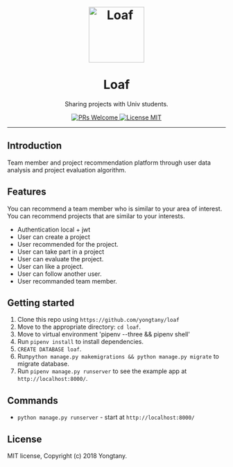 <h1 align="center">
<br>
  <a href="https://github.com/yongtany"><img src="https://icon-library.net/images/bread-icon/bread-icon-0.jpg" alt="Loaf" width="128"></a>
<br>
<br>
Loaf
</h1>

<p align="center">Sharing projects with Univ students.</p>

<p align="center">
  <a href="http://makeapullrequest.com">
    <img src="https://img.shields.io/badge/PRs-welcome-brightgreen.svg?style=flat-square" alt="PRs Welcome">
  </a>
  <a href="https://opensource.org/licenses/MIT">
    <img src="https://img.shields.io/badge/license-MIT-blue.svg?style=flat-square" alt="License MIT">
  </a>
</p>

<hr />

## Introduction

Team member and project recommendation platform through user data analysis and project evaluation algorithm.

## Features

You can recommend a team member who is similar to your area of interest.
You can recommend projects that are similar to your interests.

- Authentication local + jwt
- User can create a project
- User recommended for the project.
- User can take part in a project
- User can evaluate the project.
- User can like a project.
- User can follow another user.
- User recommanded team member.

## Getting started

1. Clone this repo using `https://github.com/yongtany/loaf`
2. Move to the appropriate directory: `cd loaf`.
3. Move to virtual environment 'pipenv --three && pipenv shell'
4. Run `pipenv install` to install dependencies.
5. `CREATE DATABASE loaf`.
6. Run`python manage.py makemigrations && python manage.py migrate` to migrate database.
7. Run `pipenv manage.py runserver` to see the example app at `http://localhost:8000/`.

## Commands

- `python manage.py runserver` - start at `http://localhost:8000/`

## License

MIT license, Copyright (c) 2018 Yongtany.
